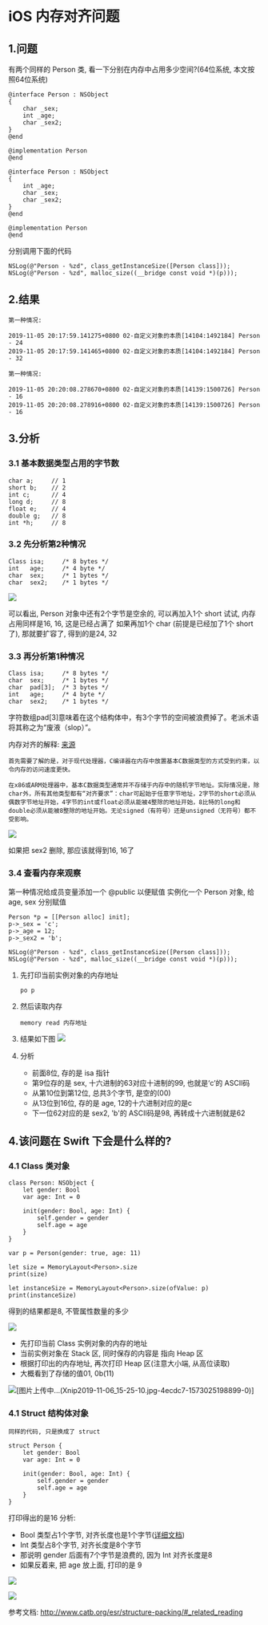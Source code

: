 # iOS 内存对齐问题

## 1.问题
有两个同样的 Person 类, 看一下分别在内存中占用多少空间?(64位系统, 本文按照64位系统)
```
@interface Person : NSObject
{
    char _sex;
    int _age;
    char _sex2;
}
@end

@implementation Person
@end
```

```
@interface Person : NSObject
{
    int _age;
    char _sex;
    char _sex2;
}
@end

@implementation Person
@end
```

分别调用下面的代码
```
NSLog(@"Person - %zd", class_getInstanceSize([Person class]));
NSLog(@"Person - %zd", malloc_size((__bridge const void *)(p)));
```

## 2.结果

```
第一种情况:

2019-11-05 20:17:59.141275+0800 02-自定义对象的本质[14104:1492184] Person - 24
2019-11-05 20:17:59.141465+0800 02-自定义对象的本质[14104:1492184] Person - 32
```

```
第一种情况:

2019-11-05 20:20:08.278670+0800 02-自定义对象的本质[14139:1500726] Person - 16
2019-11-05 20:20:08.278916+0800 02-自定义对象的本质[14139:1500726] Person - 16
```

## 3.分析

### 3.1 基本数据类型占用的字节数    
```
char a;     // 1
short b;    // 2
int c;      // 4
long d;     // 8
float e;    // 4
double g;   // 8
int *h;     // 8
```

### 3.2 先分析第2种情况

```
Class isa;     /* 8 bytes */
int   age;     /* 4 byte */
char  sex;     /* 1 bytes */
char  sex2;    /* 1 bytes */
```

![](https://upload-images.jianshu.io/upload_images/1792156-a5d485ab56fcc962.jpg?imageMogr2/auto-orient/strip%7CimageView2/2/w/1240)

可以看出, Person 对象中还有2个字节是空余的, 可以再加入1个 short 试试, 内存占用同样是16, 16, 这是已经占满了
如果再加1个 char (前提是已经加了1个 short了), 那就要扩容了, 得到的是24, 32

### 3.3 再分析第1种情况

```
Class isa;     /* 8 bytes */
char  sex;     /* 1 bytes */
char  pad[3];  /* 3 bytes */
int   age;     /* 4 byte */
char  sex2;    /* 1 bytes */
```

字符数组pad[3]意味着在这个结构体中，有3个字节的空间被浪费掉了。老派术语将其称之为“废液（slop）”。

内存对齐的解释: [来源](http://www.catb.org/esr/structure-packing/#_related_reading)
```
首先需要了解的是，对于现代处理器，C编译器在内存中放置基本C数据类型的方式受到约束，以令内存的访问速度更快。

在x86或ARM处理器中，基本C数据类型通常并不存储于内存中的随机字节地址。实际情况是，除char外，所有其他类型都有“对齐要求”：char可起始于任意字节地址，2字节的short必须从偶数字节地址开始，4字节的int或float必须从能被4整除的地址开始，8比特的long和double必须从能被8整除的地址开始。无论signed（有符号）还是unsigned（无符号）都不受影响。
```

![](https://upload-images.jianshu.io/upload_images/1792156-32333fdafe18dbf4.jpg?imageMogr2/auto-orient/strip%7CimageView2/2/w/1240)

如果把 sex2 删除, 那应该就得到16, 16了

### 3.4 查看内存来观察
第一种情况给成员变量添加一个 @public 以便赋值
实例化一个 Person 对象, 给 age, sex 分别赋值

```
Person *p = [[Person alloc] init];
p->_sex = 'c';
p->_age = 12;
p->_sex2 = 'b';

NSLog(@"Person - %zd", class_getInstanceSize([Person class]));
NSLog(@"Person - %zd", malloc_size((__bridge const void *)(p)));
```
1. 先打印当前实例对象的内存地址 
    ```
    po p
    ```

2. 然后读取内存
    ```
    memory read 内存地址
    ```

3. 结果如下图
![](https://upload-images.jianshu.io/upload_images/1792156-a6d96d60f15b9d4e.jpg?imageMogr2/auto-orient/strip%7CimageView2/2/w/1240)

4. 分析
    - 前面8位, 存的是 isa 指针
    - 第9位存的是 sex, 十六进制的63对应十进制的99, 也就是‘c’的 ASCII码
    - 从第10位到第12位, 总共3个字节, 是空的(00)
    - 从13位到16位, 存的是 age, 12的十六进制对应的是c
    - 下一位62对应的是 sex2, 'b'的 ASCII码是98, 再转成十六进制就是62


## 4.该问题在 Swift 下会是什么样的?

### 4.1 Class 类对象
```
class Person: NSObject {
    let gender: Bool
    var age: Int = 0
    
    init(gender: Bool, age: Int) {
        self.gender = gender
        self.age = age
    }
}
```

```
var p = Person(gender: true, age: 11)

let size = MemoryLayout<Person>.size
print(size)

let instanceSize = MemoryLayout<Person>.size(ofValue: p)
print(instanceSize)
```
得到的结果都是8, 不管属性数量的多少

![](https://upload-images.jianshu.io/upload_images/1792156-dd6be4312dffe8c8.jpg?imageMogr2/auto-orient/strip%7CimageView2/2/w/1240)

- 先打印当前 Class 实例对象的内存的地址
- 当前实例对象在 Stack 区, 同时保存的内容是 指向 Heap 区
- 根据打印出的内存地址, 再次打印 Heap 区(注意大小端, 从高位读取)
- 大概看到了存储的值01, 0b(11)

![[图片上传中...(Xnip2019-11-06_15-25-10.jpg-4ecdc7-1573025198899-0)]
](https://upload-images.jianshu.io/upload_images/1792156-9d4aaf4f48eadfa1.png?imageMogr2/auto-orient/strip%7CimageView2/2/w/1240)

### 4.1 Struct 结构体对象
```
同样的代码, 只是换成了 struct

struct Person {
    let gender: Bool
    var age: Int = 0
    
    init(gender: Bool, age: Int) {
        self.gender = gender
        self.age = age
    }
}
```
打印得出的是16
分析:

- Bool 类型占1个字节, 对齐长度也是1个字节([详细文档](https://github.com/yangyu2010/Objective-C/blob/master/资料/Swift%20基础类型长度.xlsx))
- Int 类型占8个字节, 对齐长度是8个字节
- 那说明 gender 后面有7个字节是浪费的, 因为 Int 对齐长度是8
- 如果反着来, 把 age 放上面, 打印的是 9


![](https://upload-images.jianshu.io/upload_images/1792156-490d9633525bf1c3.jpg?imageMogr2/auto-orient/strip%7CimageView2/2/w/1240)

![](https://upload-images.jianshu.io/upload_images/1792156-9635b724a01da08b.jpg?imageMogr2/auto-orient/strip%7CimageView2/2/w/1240)

参考文档:
http://www.catb.org/esr/structure-packing/#_related_reading